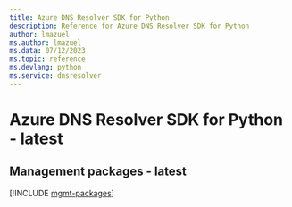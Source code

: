 ```yaml
---
title: Azure DNS Resolver SDK for Python
description: Reference for Azure DNS Resolver SDK for Python
author: lmazuel
ms.author: lmazuel
ms.data: 07/12/2023
ms.topic: reference
ms.devlang: python
ms.service: dnsresolver
---
```

# Azure DNS Resolver SDK for Python - latest

## Management packages - latest
[!INCLUDE [mgmt-packages](dns-resolver-mgmt-index.md)]